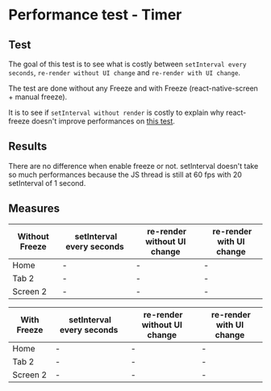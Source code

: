 # Performance test - Timer

## Test

The goal of this test is to see what is costly between `setInterval every seconds`, `re-render without UI change` and `re-render with UI change`.

The test are done without any Freeze and with Freeze (react-native-screen + manual freeze).

It is to see if `setInterval without render` is costly to explain why react-freeze doesn't improve performances on [this test](./react-freeze.md).

## Results

There are no difference when enable freeze or not. setInterval doesn't take so much performances because the JS thread is still at 60 fps with 20 setInterval of 1 second.

## Measures

<!-- prettier-ignore -->
| Without Freeze |  setInterval every seconds |  re-render without UI change |  re-render with UI change |
| -------------- | -------------------------- | ---------------------------- | ------------------------- |
| Home           | - | - | - |
| Tab 2          | - | - | - |
| Screen 2       | - | - | - |

<!-- prettier-ignore -->
| With Freeze |  setInterval every seconds |  re-render without UI change |  re-render with UI change |
| ----------- | -------------------------- | ---------------------------- | ------------------------- |
| Home        | - | - | - |
| Tab 2       | - | - | - |
| Screen 2    | - | - | - |
